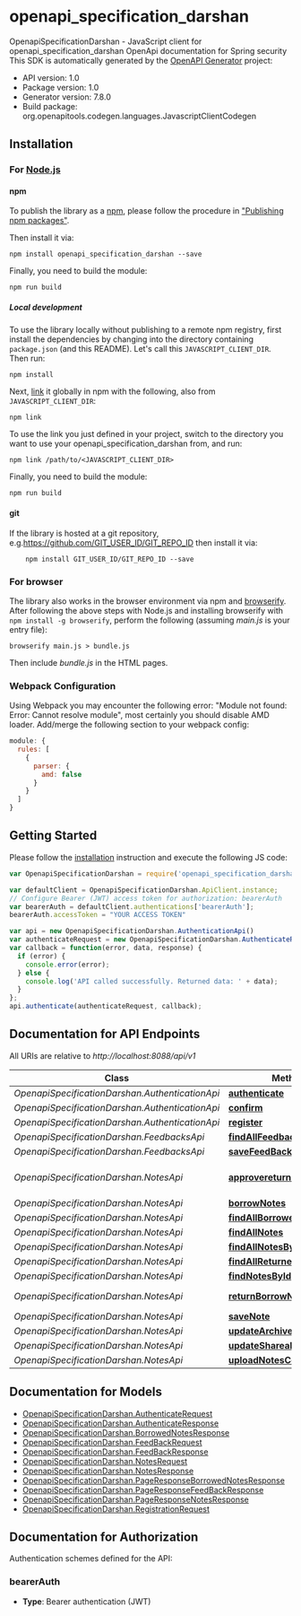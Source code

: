 # openapi_specification_darshan

OpenapiSpecificationDarshan - JavaScript client for openapi_specification_darshan
OpenApi documentation for Spring security
This SDK is automatically generated by the [OpenAPI Generator](https://openapi-generator.tech) project:

- API version: 1.0
- Package version: 1.0
- Generator version: 7.8.0
- Build package: org.openapitools.codegen.languages.JavascriptClientCodegen

## Installation

### For [Node.js](https://nodejs.org/)

#### npm

To publish the library as a [npm](https://www.npmjs.com/), please follow the procedure in ["Publishing npm packages"](https://docs.npmjs.com/getting-started/publishing-npm-packages).

Then install it via:

```shell
npm install openapi_specification_darshan --save
```

Finally, you need to build the module:

```shell
npm run build
```

##### Local development

To use the library locally without publishing to a remote npm registry, first install the dependencies by changing into the directory containing `package.json` (and this README). Let's call this `JAVASCRIPT_CLIENT_DIR`. Then run:

```shell
npm install
```

Next, [link](https://docs.npmjs.com/cli/link) it globally in npm with the following, also from `JAVASCRIPT_CLIENT_DIR`:

```shell
npm link
```

To use the link you just defined in your project, switch to the directory you want to use your openapi_specification_darshan from, and run:

```shell
npm link /path/to/<JAVASCRIPT_CLIENT_DIR>
```

Finally, you need to build the module:

```shell
npm run build
```

#### git

If the library is hosted at a git repository, e.g.https://github.com/GIT_USER_ID/GIT_REPO_ID
then install it via:

```shell
    npm install GIT_USER_ID/GIT_REPO_ID --save
```

### For browser

The library also works in the browser environment via npm and [browserify](http://browserify.org/). After following
the above steps with Node.js and installing browserify with `npm install -g browserify`,
perform the following (assuming *main.js* is your entry file):

```shell
browserify main.js > bundle.js
```

Then include *bundle.js* in the HTML pages.

### Webpack Configuration

Using Webpack you may encounter the following error: "Module not found: Error:
Cannot resolve module", most certainly you should disable AMD loader. Add/merge
the following section to your webpack config:

```javascript
module: {
  rules: [
    {
      parser: {
        amd: false
      }
    }
  ]
}
```

## Getting Started

Please follow the [installation](#installation) instruction and execute the following JS code:

```javascript
var OpenapiSpecificationDarshan = require('openapi_specification_darshan');

var defaultClient = OpenapiSpecificationDarshan.ApiClient.instance;
// Configure Bearer (JWT) access token for authorization: bearerAuth
var bearerAuth = defaultClient.authentications['bearerAuth'];
bearerAuth.accessToken = "YOUR ACCESS TOKEN"

var api = new OpenapiSpecificationDarshan.AuthenticationApi()
var authenticateRequest = new OpenapiSpecificationDarshan.AuthenticateRequest(); // {AuthenticateRequest} 
var callback = function(error, data, response) {
  if (error) {
    console.error(error);
  } else {
    console.log('API called successfully. Returned data: ' + data);
  }
};
api.authenticate(authenticateRequest, callback);

```

## Documentation for API Endpoints

All URIs are relative to *http://localhost:8088/api/v1*

Class | Method | HTTP request | Description
------------ | ------------- | ------------- | -------------
*OpenapiSpecificationDarshan.AuthenticationApi* | [**authenticate**](docs/AuthenticationApi.md#authenticate) | **POST** /auth/authenticate | 
*OpenapiSpecificationDarshan.AuthenticationApi* | [**confirm**](docs/AuthenticationApi.md#confirm) | **GET** /auth/activate-account | 
*OpenapiSpecificationDarshan.AuthenticationApi* | [**register**](docs/AuthenticationApi.md#register) | **POST** /auth/register | 
*OpenapiSpecificationDarshan.FeedbacksApi* | [**findAllFeedbackByNotes**](docs/FeedbacksApi.md#findAllFeedbackByNotes) | **GET** /notes/{notes-id} | 
*OpenapiSpecificationDarshan.FeedbacksApi* | [**saveFeedBack1**](docs/FeedbacksApi.md#saveFeedBack1) | **POST** / | 
*OpenapiSpecificationDarshan.NotesApi* | [**approvereturnBorrowNotes**](docs/NotesApi.md#approvereturnBorrowNotes) | **PATCH** /notes/borrow/return/approve/{notes-id} | 
*OpenapiSpecificationDarshan.NotesApi* | [**borrowNotes**](docs/NotesApi.md#borrowNotes) | **POST** /notes/borrowed/{notes-id} | 
*OpenapiSpecificationDarshan.NotesApi* | [**findAllBorrowedNotes**](docs/NotesApi.md#findAllBorrowedNotes) | **GET** /notes/borrowed | 
*OpenapiSpecificationDarshan.NotesApi* | [**findAllNotes**](docs/NotesApi.md#findAllNotes) | **GET** /notes | 
*OpenapiSpecificationDarshan.NotesApi* | [**findAllNotesByOwner**](docs/NotesApi.md#findAllNotesByOwner) | **GET** /notes/owner | 
*OpenapiSpecificationDarshan.NotesApi* | [**findAllReturnedNotes**](docs/NotesApi.md#findAllReturnedNotes) | **GET** /notes/returned | 
*OpenapiSpecificationDarshan.NotesApi* | [**findNotesById**](docs/NotesApi.md#findNotesById) | **GET** /notes/{book-id} | 
*OpenapiSpecificationDarshan.NotesApi* | [**returnBorrowNotes**](docs/NotesApi.md#returnBorrowNotes) | **PATCH** /notes/borrow/return/{notes-id} | 
*OpenapiSpecificationDarshan.NotesApi* | [**saveNote**](docs/NotesApi.md#saveNote) | **POST** /notes/path | 
*OpenapiSpecificationDarshan.NotesApi* | [**updateArchivedStatus**](docs/NotesApi.md#updateArchivedStatus) | **PATCH** /notes/archived/{notes-id} | 
*OpenapiSpecificationDarshan.NotesApi* | [**updateShareableStatus**](docs/NotesApi.md#updateShareableStatus) | **PATCH** /notes/shareable/{notes-id} | 
*OpenapiSpecificationDarshan.NotesApi* | [**uploadNotesCoverPage**](docs/NotesApi.md#uploadNotesCoverPage) | **POST** /notes/cover/{notes-id} | 


## Documentation for Models

 - [OpenapiSpecificationDarshan.AuthenticateRequest](docs/AuthenticateRequest.md)
 - [OpenapiSpecificationDarshan.AuthenticateResponse](docs/AuthenticateResponse.md)
 - [OpenapiSpecificationDarshan.BorrowedNotesResponse](docs/BorrowedNotesResponse.md)
 - [OpenapiSpecificationDarshan.FeedBackRequest](docs/FeedBackRequest.md)
 - [OpenapiSpecificationDarshan.FeedBackResponse](docs/FeedBackResponse.md)
 - [OpenapiSpecificationDarshan.NotesRequest](docs/NotesRequest.md)
 - [OpenapiSpecificationDarshan.NotesResponse](docs/NotesResponse.md)
 - [OpenapiSpecificationDarshan.PageResponseBorrowedNotesResponse](docs/PageResponseBorrowedNotesResponse.md)
 - [OpenapiSpecificationDarshan.PageResponseFeedBackResponse](docs/PageResponseFeedBackResponse.md)
 - [OpenapiSpecificationDarshan.PageResponseNotesResponse](docs/PageResponseNotesResponse.md)
 - [OpenapiSpecificationDarshan.RegistrationRequest](docs/RegistrationRequest.md)


## Documentation for Authorization


Authentication schemes defined for the API:
### bearerAuth

- **Type**: Bearer authentication (JWT)


